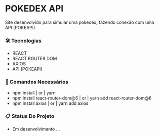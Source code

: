 # POKEDEX API

Site desenvolvido para simular uma pokedex, fazendo conexão com uma API (POKEAPI).

### 🛠️ Tecnologias 

- REACT
- REACT ROUTER DOM
- AXIOS
- API (POKEAPI)

### 🔧 Comandos Necessários

- npm install | or | yarn
- npm install react-router-dom@6 | or | yarn add react-router-dom@6
- npm install axios | or | yarn add axios

### 📋 Status Do Projeto

- Em desenvolvimento ...

